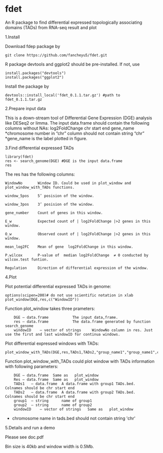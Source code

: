 # fdet
An R package to find differential expressed topologically associating domains (TADs) from RNA-seq result and plot


1.Install

Download fdep package by

    git clone https://github.com/fancheyu5/fdet.git

R package devtools and ggplot2 should be pre-installed. If not, use

    install.packages("devtools")
    install.packages("ggplot2")

Install the package by 

    devtools::install_local('fdet_0.1.1.tar.gz') #path to fdet_0.1.1.tar.gz

2.Prepare input data

This is a down-stream tool of Differential Gene Expression (DGE) analysis like DESeq2 or limma. 
The input data.frame should contain the following columns without NAs:
    log2FoldChange   chr   start   end   gene_name
    *chromosome number in “chr” column should not contain string “chr”
    *gene_name is the label plotted in figure.

3.Find differential expressed TADs

    library(fdet)
    res <- search_genome(DGE) #DGE is the input data.frame
    res
    
The res has the following columns:

    WindowNo       Window ID. Could be used in plot_window and plot_window_with_TADs functions.

    window_5pos    5’ posision of the window.

    window_3pos    3’ posision of the window.

    gene_number    Count of genes in this window.

    E_w            Expected count of | log2FoldChange |>2 genes in this window.

    O_w            Observed count of | log2FoldChange |>2 genes in this window.

    mean_log2FC    Mean of gene  log2FoldChange in this window.

    P.wilcox	   P-value of  median log2FoldChange  ≠ 0 conducted by wilcox.test funtion.

    Regulation	   Direction of differential expression of the window.


4.Plot

Plot potential differential expressed TADs in genome:

    options(scipen=200)# do not use scientific notation in xlab
    plot_window(DGE,res,c("WindowID")) 
    
Function  plot_window takes three prameters:

        DGE	– data.frame	       The input data,frame.
        res	– data.frame	       The data.frame generated by function search_genome
        windowID	– vector of strings  	WindowNo column in res. Just use the first and last windowID for continua windows.

Plot differential expressed windows with TADs:

    plot_window_with_TADs(DGE,res,TADs1,TADs2,"group_name1","group_name1",c("WindowID"))

Function plot_window_with_TADs could plot window with TADs information with following parameters:

        DGE	– data.frame  Same as   plot_window
        Res	– data.frame  Same as   plot_window
        TADs1	– data.frame  A data.frame with group1 TADs.bed.   Colnames should be chr start end
        TADs2	– data.frame  A data.frame with group2 TADs.bed.   Colnames should be chr start end
        group1	– string      name of group1
        group2	– string      name of group2
        windowID	– vector of strings   Same as   plot_window   
        
* chromosome name in tads.bed should not contain string 'chr'

5.Details and run a demo
   
   Please see doc.pdf
   
   Bin size is 40kb and window width is 0.5Mb.
